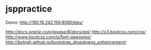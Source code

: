 # jsppractice
Demo: http://160.16.242.156:8080/bbs/

_http://docs.oracle.com/javase/8/docs/api/_
_http://v3.bootcss.com/css/_
_http://www.bootcss.com/p/font-awesome/_
_http://behigh.github.io/bootstrap_dropdowns_enhancement/_
